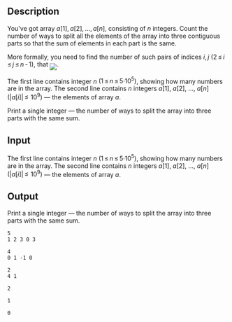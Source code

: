 ## Description

<div><p>You've got array <span class="tex-span"><i>a</i>[1], <i>a</i>[2], ..., <i>a</i>[<i>n</i>]</span>, consisting of <span class="tex-span"><i>n</i></span> integers. Count the number of ways to split all the elements of the array into three contiguous parts so that the sum of elements in each part is the same. </p><p>More formally, you need to find the number of such pairs of indices <span class="tex-span"><i>i</i>, <i>j</i></span> <span class="tex-span">(2 ≤ <i>i</i> ≤ <i>j</i> ≤ <i>n</i> - 1)</span>, that <img align="middle" class="tex-formula" src="file://2nr5rMFB.png" style="max-width: 100.0%;max-height: 100.0%;">.</p></div><div class="input-specification"><p>The first line contains integer <span class="tex-span"><i>n</i></span> <span class="tex-span">(1 ≤ <i>n</i> ≤ 5·10<sup class="upper-index">5</sup>)</span>, showing how many numbers are in the array. The second line contains <span class="tex-span"><i>n</i></span> integers <span class="tex-span"><i>a</i>[1]</span>, <span class="tex-span"><i>a</i>[2]</span>, ..., <span class="tex-span"><i>a</i>[<i>n</i>]</span> <span class="tex-span">(|<i>a</i>[<i>i</i>]| ≤  10<sup class="upper-index">9</sup>)</span> — the elements of array <span class="tex-span"><i>a</i></span>.</p></div><div class="output-specification"><p>Print a single integer — the number of ways to split the array into three parts with the same sum.</p></div>

## Input

<p>The first line contains integer <span class="tex-span"><i>n</i></span> <span class="tex-span">(1 ≤ <i>n</i> ≤ 5·10<sup class="upper-index">5</sup>)</span>, showing how many numbers are in the array. The second line contains <span class="tex-span"><i>n</i></span> integers <span class="tex-span"><i>a</i>[1]</span>, <span class="tex-span"><i>a</i>[2]</span>, ..., <span class="tex-span"><i>a</i>[<i>n</i>]</span> <span class="tex-span">(|<i>a</i>[<i>i</i>]| ≤  10<sup class="upper-index">9</sup>)</span> — the elements of array <span class="tex-span"><i>a</i></span>.</p>

## Output

<p>Print a single integer — the number of ways to split the array into three parts with the same sum.</p>





```input1
5
1 2 3 0 3

```




```input2
4
0 1 -1 0

```




```input3
2
4 1

```




```output1
2

```




```output2
1

```




```output3
0

```



